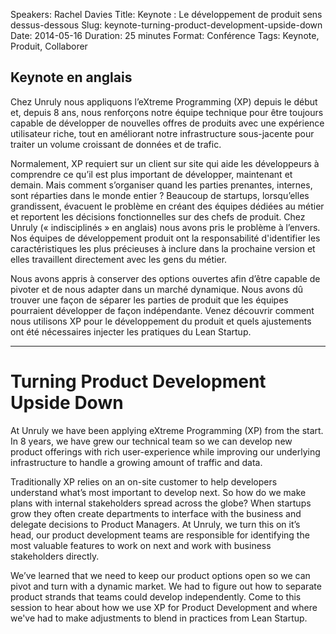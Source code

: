 Speakers: Rachel Davies
Title: Keynote : Le développement de produit sens dessus-dessous
Slug: keynote-turning-product-development-upside-down
Date: 2014-05-16
Duration: 25 minutes
Format: Conférence
Tags: Keynote, Produit, Collaborer

## Keynote en anglais

Chez Unruly nous appliquons l’eXtreme Programming (XP) depuis le début et, depuis 8 ans, nous renforçons notre équipe technique pour être toujours capable de développer de nouvelles offres de produits avec une expérience utilisateur riche, tout en améliorant notre infrastructure sous-jacente pour traiter un volume croissant de données et de trafic.

Normalement, XP requiert sur un client sur ​​site qui aide les développeurs à comprendre ce qu’il est plus important de développer, maintenant et demain. Mais comment s’organiser quand les parties prenantes, internes, sont réparties dans le monde entier ? Beaucoup de startups, lorsqu’elles grandissent, évacuent le problème en créant des équipes dédiées au métier et reportent les décisions fonctionnelles sur des chefs de produit. Chez Unruly (« indisciplinés » en anglais) nous avons pris le problème à l’envers. Nos équipes de développement produit ont la responsabilité d'identifier les caractéristiques les plus précieuses à inclure dans la prochaine version et elles travaillent directement avec les gens du métier.

Nous avons appris à conserver des options ouvertes afin d’être capable de pivoter et de nous adapter dans un marché dynamique. Nous avons dû trouver une façon de séparer les parties de produit que les équipes pourraient développer de façon indépendante. Venez découvrir comment nous utilisons XP pour le développement du produit et quels ajustements ont été nécessaires injecter les pratiques du Lean Startup.

<hr />

# Turning Product Development Upside Down

At Unruly we have been applying eXtreme Programming (XP) from the start. In 8 years, we have grew our technical team so we can develop new product offerings with rich user-experience while improving our underlying infrastructure to handle a growing amount of traffic and data. 

Traditionally XP relies on an on-site customer to help developers understand what’s most important to develop next. So how do we make plans with internal stakeholders spread across the globe? When startups grow they often create departments to interface with the business and delegate decisions to Product Managers. At Unruly, we turn this on it’s head, our product development teams are responsible for identifying the most valuable features to work on next and work with business stakeholders directly.

We’ve learned that we need to keep our product options open so we can pivot and turn with a dynamic market. We had to figure out how to separate product strands that teams could develop independently. Come to this session to hear about how we use XP for Product Development and where we've had to make adjustments to blend in practices from Lean Startup.
